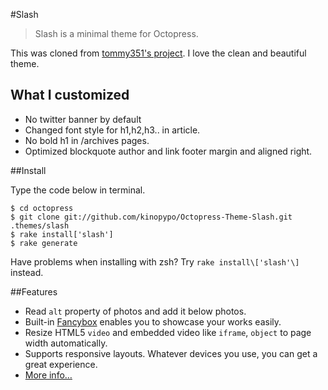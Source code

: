 #Slash

> Slash is a minimal theme for Octopress.

This was cloned from [tommy351's project](https://github.com/tommy351/Octopress-Theme-Slash). I love the clean and beautiful theme.

## What I customized ##

- No twitter banner by default
- Changed font style for h1,h2,h3.. in article.
- No bold h1 in /archives pages.
- Optimized blockquote author and link footer margin and aligned right.

##Install

Type the code below in terminal.

	$ cd octopress
	$ git clone git://github.com/kinopypo/Octopress-Theme-Slash.git .themes/slash
	$ rake install['slash']
	$ rake generate

Have problems when installing with zsh? Try `rake install\['slash'\]` instead.

##Features

- Read `alt` property of photos and add it below photos.
- Built-in [Fancybox](http://fancyapps.com/fancybox/) enables you to showcase your works easily.
- Resize HTML5 `video` and embedded video like `iframe`, `object` to page width automatically.
- Supports responsive layouts. Whatever devices you use, you can get a great experience.
- [More info…](http://zespia.tw/Octopress-Theme-Slash/)